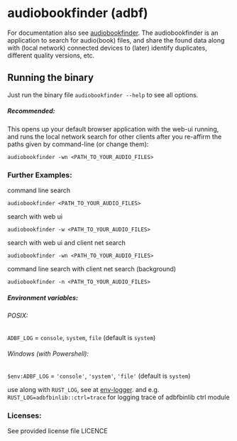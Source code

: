 # audiobookfinder (adbf)

For documentation also see [audiobookfinder](https://github.com/electricherd/audiobookfinder). The audiobookfinder
is an application to search for audio(book) files, and share the found data along with (local network) connected
devices to (later) identify duplicates, different quality versions, etc.


## Running the binary
Just run the binary file `audiobookfinder --help` to see all options.

##### Recommended:

This opens up your default browser application with the web-ui running, and runs the local network search for other
clients after you re-affirm the paths given by command-line (or change them):

`audiobookfinder -wn <PATH_TO_YOUR_AUDIO_FILES>`


### Further Examples:

command line search

`audiobookfinder <PATH_TO_YOUR_AUDIO_FILES>`

search with web ui

`audiobookfinder -w <PATH_TO_YOUR_AUDIO_FILES>`

search with web ui and client net search

`audiobookfinder -wn <PATH_TO_YOUR_AUDIO_FILES>`

command line search with client net search (background)

`audiobookfinder -n <PATH_TO_YOUR_AUDIO_FILES>`


##### Environment variables:

###### POSIX:
`ADBF_LOG`  = `console`, `system`, `file` (default is `system`)

###### Windows (with Powershell):
`$env:ADBF_LOG`  = `'console'`, `'system'`, `'file'` (default is `system`)

use along with `RUST_LOG`, see at [env-logger](https://docs.rs/env_logger/latest/env_logger/#enabling-logging).
and e.g. `RUST_LOG=adbfbinlib::ctrl=trace` for logging trace of adbfbinlib ctrl module


### Licenses: 
See provided license file LICENCE
